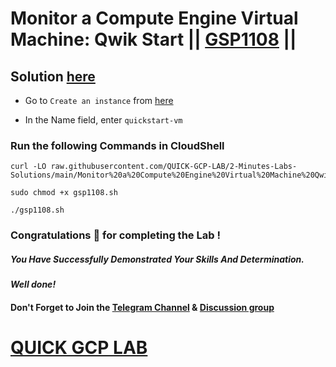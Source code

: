 # Monitor a Compute Engine Virtual Machine: Qwik Start || [GSP1108](https://www.cloudskillsboost.google/focuses/56596?parent=catalog) ||

## Solution [here]()

* Go to `Create an instance` from [here](https://console.cloud.google.com/compute/instancesAdd?)

* In the Name field, enter `quickstart-vm`

### Run the following Commands in CloudShell

```
curl -LO raw.githubusercontent.com/QUICK-GCP-LAB/2-Minutes-Labs-Solutions/main/Monitor%20a%20Compute%20Engine%20Virtual%20Machine%20Qwik%20Start/gsp1108.sh

sudo chmod +x gsp1108.sh

./gsp1108.sh
```

### Congratulations 🎉 for completing the Lab !

##### *You Have Successfully Demonstrated Your Skills And Determination.*

#### *Well done!*

#### Don't Forget to Join the [Telegram Channel](https://t.me/quickgcplab) & [Discussion group](https://t.me/quickgcplabchats)

# [QUICK GCP LAB](https://www.youtube.com/@quickgcplab)